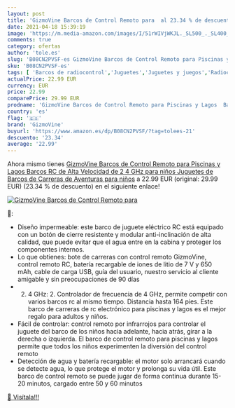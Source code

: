 ```yaml
---
layout: post
title: 'GizmoVine Barcos de Control Remoto para  al 23.34 % de descuento'
date: 2021-04-18 15:39:19
image: 'https://m.media-amazon.com/images/I/51rWIVjWKJL._SL500_._SL400_.jpg'
comments: true
category: ofertas
author: 'tole.es'
slug: 'B08CN2PVSF-es GizmoVine Barcos de Control Remoto para Piscinas y Lagos...'
sku: 'B08CN2PVSF-es'
tags: [ 'Barcos de radiocontrol','Juguetes','Juguetes y juegos','Radiocontrol','Vehículos de juguete para niños','gizmovine','juguetes', ]
actualPrice: 22.99 EUR
currency: EUR
price: 22.99
comparePrice: 29.99 EUR
prodname: 'GizmoVine Barcos de Control Remoto para Piscinas y Lagos  Barcos RC de Alta Velocidad de 2 4 GHz para niños  Juguetes de Barcos de Carreras de Aventuras para niños'
country: 'es'
flag: '🇪🇸'
brand: 'GizmoVine'
buyurl: 'https://www.amazon.es/dp/B08CN2PVSF/?tag=tolees-21'
descuento: '23.34'
average: '22.99'
---
```


Ahora mismo tienes [GizmoVine Barcos de Control Remoto para Piscinas y Lagos  Barcos RC de Alta Velocidad de 2 4 GHz para niños  Juguetes de Barcos de Carreras de Aventuras para niños](https://www.amazon.es/dp/B08CN2PVSF/?tag=tolees-21) a 22.99 EUR (original: 29.99 EUR) (23.34 %  de descuento) en el siguiente enlace!

[![GizmoVine Barcos de Control Remoto para ](https://m.media-amazon.com/images/I/51rWIVjWKJL._SL500_._SL400_.jpg)](https://www.amazon.es/dp/B08CN2PVSF/?tag=tolees-21)

🔎:

- Diseño impermeable: este barco de juguete eléctrico RC está equipado con un botón de cierre resistente y modular anti-inclinación de alta calidad, que puede evitar que el agua entre en la cabina y proteger los componentes internos.
- Lo que obtienes: bote de carreras con control remoto GizmoVine, control remoto RC, batería recargable de iones de litio de 7 V y 650 mAh, cable de carga USB, guía del usuario, nuestro servicio al cliente amigable y sin preocupaciones de 90 días
- 2. 4 GHz: 2. Controlador de frecuencia de 4 GHz, permite competir con varios barcos rc al mismo tiempo. Distancia hasta 164 pies. Este barco de carreras de rc electrónico para piscinas y lagos es el mejor regalo para adultos y niños.
- Fácil de controlar: control remoto por infrarrojos para controlar el juguete del barco de los niños hacia adelante, hacia atrás, girar a la derecha o izquierda. El barco de control remoto para piscinas y lagos permite que todos los niños experimenten la diversión del control remoto
- Detección de agua y batería recargable: el motor solo arrancará cuando se detecte agua, lo que protege el motor y prolonga su vida útil. Este barco de control remoto se puede jugar de forma continua durante 15-20 minutos, cargado entre 50 y 60 minutos

[🛒 Visítala!!!](https://www.amazon.es/dp/B08CN2PVSF/?tag=tolees-21)
